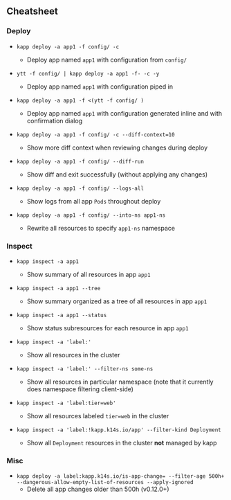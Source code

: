 ## Cheatsheet

### Deploy

- `kapp deploy -a app1 -f config/ -c`
  - Deploy app named `app1` with configuration from `config/`

- `ytt -f config/ | kapp deploy -a app1 -f- -c -y`
  - Deploy app named `app1` with configuration piped in

- `kapp deploy -a app1 -f <(ytt -f config/ )`
  - Deploy app named `app1` with configuration generated inline and with confirmation dialog

- `kapp deploy -a app1 -f config/ -c --diff-context=10`
  - Show more diff context when reviewing changes during deploy

- `kapp deploy -a app1 -f config/ --diff-run`
  - Show diff and exit successfully (without applying any changes)

- `kapp deploy -a app1 -f config/ --logs-all`
  - Show logs from all app `Pods` throughout deploy

- `kapp deploy -a app1 -f config/ --into-ns app1-ns`
  - Rewrite all resources to specify `app1-ns` namespace

### Inspect

- `kapp inspect -a app1`
  - Show summary of all resources in app `app1`

- `kapp inspect -a app1 --tree`
  - Show summary organized as a tree of all resources in app `app1`

- `kapp inspect -a app1 --status`
  - Show status subresources for each resource in app `app1`

- `kapp inspect -a 'label:'`
  - Show all resources in the cluster

- `kapp inspect -a 'label:' --filter-ns some-ns`
  - Show all resources in particular namespace (note that it currently does namespace filtering client-side)

- `kapp inspect -a 'label:tier=web'`
  - Show all resources labeled `tier=web` in the cluster

- `kapp inspect -a 'label:!kapp.k14s.io/app' --filter-kind Deployment`
  - Show all `Deployment` resources in the cluster **not** managed by kapp

### Misc

- `kapp deploy -a label:kapp.k14s.io/is-app-change= --filter-age 500h+ --dangerous-allow-empty-list-of-resources --apply-ignored`
  - Delete all app changes older than 500h (v0.12.0+)
